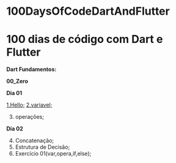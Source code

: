 # 100DaysOfCodeDartAndFlutter

# 100 dias de código com Dart e Flutter

**Dart Fundamentos:**

**00_Zero**

**Dia 01**

[1.Hello;](https://github.com/ramonabreu-cdev/100DaysOfCodeDartAndFlutter/blob/master/01_FundamentosDart/00_Zero/01_hello.dart)
[2.variavel;](https://github.com/ramonabreu-cdev/100DaysOfCodeDartAndFlutter/blob/master/01_FundamentosDart/00_Zero/02_variavel.dart)

3. operações;

**Dia 02**

4. Concatenação;
5. Estrutura de Decisão;
6. Exercício 01(var,opera,if,else);

